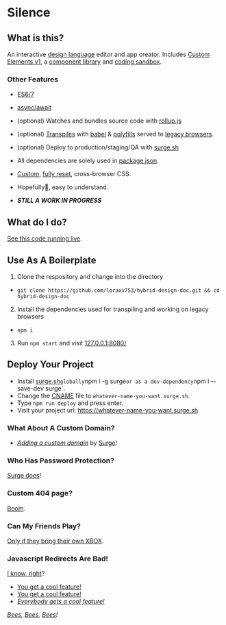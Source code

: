 # Silence

## What is this?

An interactive [design language](https://link.medium.com/rJ3wBmDFIT) editor and app creator. Includes [Custom Elements v1](https://developer.mozilla.org/en-US/docs/Web/Web_Components/Using_custom_elements), a [component library](https://www.webcomponents.org/libraries) and [coding sandbox](https://en.wikipedia.org/wiki/Sandbox_(software_development)).

### Other Features

* [ES6/7](https://codeburst.io/javascript-wtf-is-es6-es8-es-2017-ecmascript-dca859e4821c)
* [async/await](https://link.medium.com/G2t27I3dM)
* (optional) Watches and bundles source code with [rollup.js](https://scotch.io/tutorials/javascript-transpilers-what-they-are-why-we-need-them)


* (optional) [Transpiles](https://github.com/loraxx753/design-doc-concept/blob/master/package.json#L7) with [babel](https://babeljs.io/docs/en/) & [polyfills](https://developer.mozilla.org/en-US/docs/Glossary/Polyfill) served to [legacy browsers](https://stackoverflow.com/questions/45943494/what-s-the-purpose-of-the-html-nomodule-attribute-for-script-elements-if-the-d).
* (optional) Deploy to production/staging/QA with [surge.sh](https://surge.sh/)
* All dependencies are solely used in [package.json](https://github.com/loraxx753/hybrid-design-doc/blob/master/package.json#L7-L12).
* [Custom](https://github.comt/loraxx753/hybrid-design-doc/blob/master/_assets/styles/lib/base.css), [fully reset](https://github.com/loraxx753/hybrid-design-doc/blob/master/_assets/styles/lib/reset.css), cross-browser CSS. 
* Hopefully🤞, easy to understand.
* _**STILL A WORK IN PROGRESS**_


## What do I do?

[See this code running live](http://silence.surge.sh/).

## Use As A Boilerplate

1. Clone the respository and change into the directory
  * `git clone https://github.com/loraxx753/hybrid-design-doc.git && cd hybrid-design-doc`
2. Install the dependencies used for transpiling and working on legacy browsers
  * `npm i `
3. Run `npm start` and visit [127.0.0.1:8080/](http://127.0.0.1:8080/)

## Deploy Your Project

* Install [surge.sh](https://surge.sh)` globally `npm i -g surge` or as a dev-dependency `npm i --save-dev surge`.
* Change the [CNAME](https://github.com/loraxx753/hybrid-design/blob/master/public/CNAME) file to `whatever-name-you-want.surge.sh`.
* Type `npm run deploy` and press enter.
* Visit your project url: https://whatever-name-you-want.surge.sh

### What About A Custom Domain?

* _[Adding a custom domain](https://surge.sh/help/adding-a-custom-domain)_ by [Surge](https://surge.sh/help/chat)!

### Who Has Password Protection?

[Surge does](https://surge.sh/help/adding-password-protection-to-a-project)!

### Custom 404 page?
[Boom](https://surge.sh/help/adding-a-custom-404-not-found-page).

### Can My Friends Play?
[Only if they bring their own XBOX](https://surge.sh/help/adding-collaborators).

### Javascript Redirects Are Bad!
[I know, right](https://surge.sh/help/adding-redirects)?

* [You get a cool feature!](https://surge.sh/help/ignoring-files-and-directories)
* [You get a cool feature!](https://surge.sh/help/using-gzip-automatically)
* _[Everybody gets a cool feature!](https://surge.sh/help/using-lucid-caching-automatically)_

_[Bees](https://surge.sh/help/enabling-cross-origin-resource-sharing), [Bees](https://surge.sh/help/adding-a-200-page-for-client-side-routing), [Bees](https://surge.sh/help/using-incremental-publishing)!_

